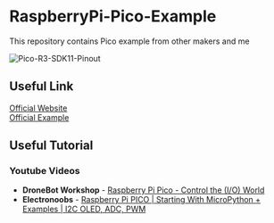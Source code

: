 # RaspberryPi-Pico-Example
This repository contains Pico example from other makers and me

![Pico-R3-SDK11-Pinout](https://user-images.githubusercontent.com/28807825/112727102-c67feb00-8f5b-11eb-88f3-18e182f6668b.png)

## Useful Link
[Official Website](https://www.raspberrypi.org/documentation/pico/getting-started/)  
[Official Example](https://github.com/raspberrypi/pico-examples)

## Useful Tutorial  
### Youtube Videos
- **DroneBot Workshop** - [Raspberry Pi Pico - Control the (I/O) World](https://youtu.be/Zy64kZEM_bg)  
- **Electronoobs** - [Raspberry Pi PICO | Starting With MicroPython + Examples | I2C OLED, ADC, PWM](https://youtu.be/zlKJ5hvfs6s)  

